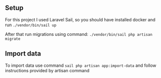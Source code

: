 ## Setup

For this project I used Laravel Sail, so you should have installed docker and run `./vendor/bin/sail up`

After that run migrations using command:
`./vendor/bin/sail php artisan migrate`

## Import data

To import data use command `sail php artisan app:import-data` and follow instructions provided by artisan command
